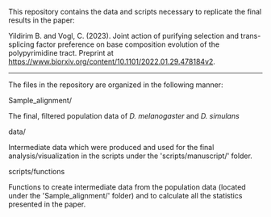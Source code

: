 This repository contains the data and scripts necessary to replicate the final results in the paper:

Yildirim B. and Vogl, C. (2023). Joint action of purifying selection and trans-splicing factor preference on base composition
evolution of the polypyrimidine tract. Preprint at https://www.biorxiv.org/content/10.1101/2022.01.29.478184v2.

----
The files in the repository are organized in the following manner: 

Sample_alignment/

The final, filtered population data of *D. melanogaster* and *D. simulans*

data/

Intermediate data which were produced and used for the final analysis/visualization in the scripts under the 'scripts/manuscript/' folder.

scripts/functions

Functions to create intermediate data from the population data (located under the 'Sample_alignment/' folder) and to calculate all the statistics presented in the paper.
